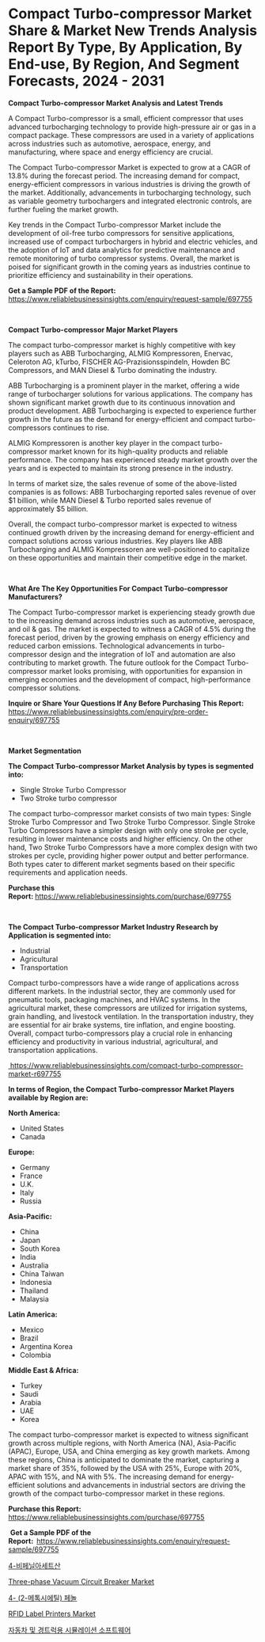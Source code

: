 <p><h1>Compact Turbo-compressor Market Share & Market New Trends Analysis Report By Type, By Application, By End-use, By Region, And Segment Forecasts, 2024 - 2031</h1></p><p><strong>Compact Turbo-compressor Market Analysis and Latest Trends</strong></p>
<p><p>A Compact Turbo-compressor is a small, efficient compressor that uses advanced turbocharging technology to provide high-pressure air or gas in a compact package. These compressors are used in a variety of applications across industries such as automotive, aerospace, energy, and manufacturing, where space and energy efficiency are crucial.</p><p>The Compact Turbo-compressor Market is expected to grow at a CAGR of 13.8% during the forecast period. The increasing demand for compact, energy-efficient compressors in various industries is driving the growth of the market. Additionally, advancements in turbocharging technology, such as variable geometry turbochargers and integrated electronic controls, are further fueling the market growth.</p><p>Key trends in the Compact Turbo-compressor Market include the development of oil-free turbo compressors for sensitive applications, increased use of compact turbochargers in hybrid and electric vehicles, and the adoption of IoT and data analytics for predictive maintenance and remote monitoring of turbo compressor systems. Overall, the market is poised for significant growth in the coming years as industries continue to prioritize efficiency and sustainability in their operations.</p></p>
<p><strong>Get a Sample PDF of the Report:&nbsp;</strong> <a href="https://www.reliablebusinessinsights.com/enquiry/request-sample/697755">https://www.reliablebusinessinsights.com/enquiry/request-sample/697755</a></p>
<p>&nbsp;</p>
<p><strong>Compact Turbo-compressor Major Market Players</strong></p>
<p><p>The compact turbo-compressor market is highly competitive with key players such as ABB Turbocharging, ALMIG Kompressoren, Enervac, Celeroton AG, kTurbo, FISCHER AG-Prazisionsspindeln, Howden BC Compressors, and MAN Diesel & Turbo dominating the industry.</p><p>ABB Turbocharging is a prominent player in the market, offering a wide range of turbocharger solutions for various applications. The company has shown significant market growth due to its continuous innovation and product development. ABB Turbocharging is expected to experience further growth in the future as the demand for energy-efficient and compact turbo-compressors continues to rise.</p><p>ALMIG Kompressoren is another key player in the compact turbo-compressor market known for its high-quality products and reliable performance. The company has experienced steady market growth over the years and is expected to maintain its strong presence in the industry.</p><p>In terms of market size, the sales revenue of some of the above-listed companies is as follows: ABB Turbocharging reported sales revenue of over $1 billion, while MAN Diesel & Turbo reported sales revenue of approximately $5 billion.</p><p>Overall, the compact turbo-compressor market is expected to witness continued growth driven by the increasing demand for energy-efficient and compact solutions across various industries. Key players like ABB Turbocharging and ALMIG Kompressoren are well-positioned to capitalize on these opportunities and maintain their competitive edge in the market.</p></p>
<p>&nbsp;</p>
<p><strong>What Are The Key Opportunities For Compact Turbo-compressor Manufacturers?</strong></p>
<p><p>The Compact Turbo-compressor market is experiencing steady growth due to the increasing demand across industries such as automotive, aerospace, and oil & gas. The market is expected to witness a CAGR of 4.5% during the forecast period, driven by the growing emphasis on energy efficiency and reduced carbon emissions. Technological advancements in turbo-compressor design and the integration of IoT and automation are also contributing to market growth. The future outlook for the Compact Turbo-compressor market looks promising, with opportunities for expansion in emerging economies and the development of compact, high-performance compressor solutions.</p></p>
<p><strong>Inquire or Share Your Questions If Any Before Purchasing This Report:</strong> <a href="https://www.reliablebusinessinsights.com/enquiry/pre-order-enquiry/697755">https://www.reliablebusinessinsights.com/enquiry/pre-order-enquiry/697755</a></p>
<p>&nbsp;</p>
<p><strong>Market Segmentation</strong></p>
<p><strong>The Compact Turbo-compressor Market Analysis by types is segmented into:</strong></p>
<p><ul><li>Single Stroke Turbo Compressor</li><li>Two Stroke turbo compressor</li></ul></p>
<p><p>The compact turbo-compressor market consists of two main types: Single Stroke Turbo Compressor and Two Stroke Turbo Compressor. Single Stroke Turbo Compressors have a simpler design with only one stroke per cycle, resulting in lower maintenance costs and higher efficiency. On the other hand, Two Stroke Turbo Compressors have a more complex design with two strokes per cycle, providing higher power output and better performance. Both types cater to different market segments based on their specific requirements and application needs.</p></p>
<p><strong>Purchase this Report:&nbsp;</strong><a href="https://www.reliablebusinessinsights.com/purchase/697755">https://www.reliablebusinessinsights.com/purchase/697755</a></p>
<p>&nbsp;</p>
<p><strong>The Compact Turbo-compressor Market Industry Research by Application is segmented into:</strong></p>
<p><ul><li>Industrial</li><li>Agricultural</li><li>Transportation</li></ul></p>
<p><p>Compact turbo-compressors have a wide range of applications across different markets. In the industrial sector, they are commonly used for pneumatic tools, packaging machines, and HVAC systems. In the agricultural market, these compressors are utilized for irrigation systems, grain handling, and livestock ventilation. In the transportation industry, they are essential for air brake systems, tire inflation, and engine boosting. Overall, compact turbo-compressors play a crucial role in enhancing efficiency and productivity in various industrial, agricultural, and transportation applications.</p></p>
<p><a href="https://www.reliablebusinessinsights.com/compact-turbo-compressor-market-r697755">&nbsp;https://www.reliablebusinessinsights.com/compact-turbo-compressor-market-r697755</a></p>
<p><strong>In terms of Region, the Compact Turbo-compressor Market Players available by Region are:</strong></p>
<p>
    <p> <strong> North America: </strong>
        <ul>
            <li>United States</li>
            <li>Canada</li>
        </ul>
        </p> 
    <p> <strong> Europe: </strong>
        <ul>
            <li>Germany</li>
            <li>France</li>
            <li>U.K.</li>
            <li>Italy</li>
            <li>Russia</li>
        </ul>
        </p> 
    <p> <strong> Asia-Pacific: </strong>
        <ul>
            <li>China</li>
            <li>Japan</li>
            <li>South Korea</li>
            <li>India</li>
            <li>Australia</li>
            <li>China Taiwan</li>
            <li>Indonesia</li>
            <li>Thailand</li>
            <li>Malaysia</li>
        </ul>
        </p> 
    <p> <strong> Latin America: </strong>
        <ul>
            <li>Mexico</li>
            <li>Brazil</li>
            <li>Argentina Korea</li>
            <li>Colombia</li>
        </ul>
        </p> 
    <p> <strong> Middle East & Africa: </strong>
        <ul>
            <li>Turkey</li>
            <li>Saudi</li>
            <li>Arabia</li>
            <li>UAE</li>
            <li>Korea</li>
        </ul>
    </p>
    </p>
<p><p>The compact turbo-compressor market is expected to witness significant growth across multiple regions, with North America (NA), Asia-Pacific (APAC), Europe, USA, and China emerging as key growth markets. Among these regions, China is anticipated to dominate the market, capturing a market share of 35%, followed by the USA with 25%, Europe with 20%, APAC with 15%, and NA with 5%. The increasing demand for energy-efficient solutions and advancements in industrial sectors are driving the growth of the compact turbo-compressor market in these regions.</p></p>
<p><strong>Purchase this Report: </strong><a href="https://www.reliablebusinessinsights.com/purchase/697755">https://www.reliablebusinessinsights.com/purchase/697755</a></p>
<p>&nbsp;<strong>Get a Sample PDF of the Report:&nbsp;&nbsp;</strong><a href="https://www.reliablebusinessinsights.com/enquiry/request-sample/697755">https://www.reliablebusinessinsights.com/enquiry/request-sample/697755</a></p>
<p><strong></strong></p>
<p><p><a href="https://github.com/lzuwsfreyoq70/Market-Research-Report-List-2/blob/main/956940988844.md">4-비페닐아세트산</a></p><p><a href="https://github.com/Airanohannonzb68e5pb53oc1/Market-Research-Report-List-2/blob/main/three-phase-vacuum-circuit-breaker-market.md">Three-phase Vacuum Circuit Breaker Market</a></p><p><a href="https://github.com/marufmohassin05/Market-Research-Report-List-1/blob/main/174466988843.md">4- (2-메톡시에틸) 페놀</a></p><p><a href="https://issuu.com/reportprime-2/docs/rfid-label-printers-market-size-2030.pptx">RFID Label Printers Market</a></p><p><a href="https://medium.com/@lowellleke20231/%EC%9E%90%EB%8F%99%EC%B0%A8-%EB%B0%8F-%EA%B2%BD%ED%98%95-%ED%8A%B8%EB%9F%AD%EC%9D%84-%EC%9C%84%ED%95%9C-%EC%8B%9C%EB%AE%AC%EB%A0%88%EC%9D%B4%EC%85%98-%EC%86%8C%ED%94%84%ED%8A%B8%EC%9B%A8%EC%96%B4-%EC%8B%9C%EC%9E%A5-%EA%B7%9C%EB%AA%A8%EB%8A%94-%EC%A0%84%EC%84%B8%EA%B3%84-%EC%82%B0%EC%97%85%EC%97%90%EC%84%9C-%EC%B5%9C%EC%A0%81%EC%9D%98-%EB%A7%88%EC%BC%80%ED%8C%85-%EC%B1%84%EB%84%90%EC%9D%84-%EB%82%98%ED%83%80%EB%83%85%EB%8B%88%EB%8B%A4-68404e63e676">자동차 및 경트럭용 시뮬레이션 소프트웨어</a></p></p>